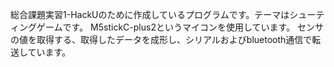 総合課題実習1-HackUのために作成しているプログラムです。テーマはシューティングゲームです。
M5stickC-plus2というマイコンを使用しています。
センサの値を取得する、取得したデータを成形し、シリアルおよびbluetooth通信で転送しています。
